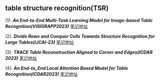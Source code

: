 ## table structure recognition(TSR)
(1). ***An End-to-End Multi-Task Learning Model for Image-based Table Recognition(VISIGRAPP2023)*** [笔记地址](./1/README.md)

(2). ***Divide Rows and Conquer Cells Towards Structure Recognition for Large Tables(IJCAI-23)*** [笔记地址](./2/README.md)

(3). ***TRACE Table Reconstruction Aligned to Corner and Edges(ICDAR 2023)*** [笔记地址](./3/README.md)

(4). ***An End-to_End Local Attention Based Model for Table Recognition(ICDAR2023)*** [笔记地址](./4/README.md)


